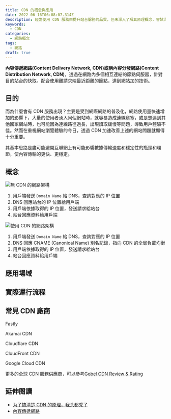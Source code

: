 ```yaml
---
title: CDN 的概念與應用
date: 2022-06-16T06:08:07.314Z
description: 經常使用 CDN 服務來提升站台脲務的品質，但未深入了解其原理概念，嘗試深入淺出 CDN 的概念與應用場景。
keywords:
  - CDN
categories:
  - 網路概念
tags:
  - 網路
draft: true
---
```


**內容傳遞網路(Content Delivery Network, CDN)**或稱**內容分發網路(Content Distribution Network, CDN)**，透過在網路內多個相互連結的節點伺服器，針對目的站台的快取。配合使用離請求端最近距離的節點，達到網站加的技術。

<!--more-->

## 目的

而為什麼會有 CDN 服務出現？主要是受到網際網路的普及化，網路使用量快速增加的影響下，大量的使用者湧入同個網站時，就容易造成連線壅塞，或是想連到其他國家網站時，也可能因為連線路徑過長，出現讀取緩慢等問題，導致用戶體驗不佳。然而在重視網站瀏覽體驗的今日，透過 CDN 加速改善上述的網站問題就顯得十分重要。

其基本思路是盡可能避開互聯網上有可能影響數據傳輸速度和穩定性的瓶頸和環節，使內容傳輸的更快、更穩定。

## 概念

![無 CDN 的網路架構]()

1. 用戶端發送 `Domain Name` 給 DNS，查詢對應的 IP 位置
2. DNS 回應站台的 IP 位置給用戶端
3. 用戶端依據取得的 IP 位置，發送請求給站台
4. 站台回應資料給用戶端

![使用 CDN 的網路架構]()

1. 用戶端發送 `Domain Name` 給 DNS，查詢對應的 IP 位置
2. DNS 回應 CNAME (Canonical Name) 別名記錄，指向 CDN 的全局負載均衡
3. 用戶端依據取得的 IP 位置，發送請求給站台
4. 站台回應資料給用戶端

## 應用場域

## 實際運行流程

## 常見 CDN 廠商

Fastly

Akamai CDN

Cloudflare CDN

CloudFront CDN

Google Cloud CDN

更多的全球 CDN 服務供應商，可以參考[Gobel CDN Review & Rating](https://www.gartner.com/reviews/market/global-cdn)

## 延伸閱讀

- [为了搞清楚 CDN 的原理，我头都秃了](https://network.51cto.com/article/680148.html)
- [內容傳遞網路](https://zh.wikipedia.org/zh-tw/%E5%85%A7%E5%AE%B9%E5%82%B3%E9%81%9E%E7%B6%B2%E8%B7%AF)